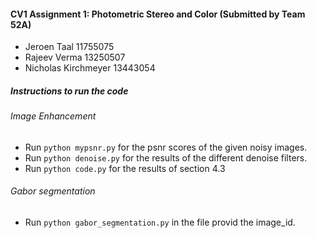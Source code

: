 #### CV1 Assignment 1: Photometric Stereo and Color (Submitted by Team 52A)
* Jeroen Taal 11755075
* Rajeev Verma 13250507
* Nicholas Kirchmeyer 13443054

##### Instructions to run the code
###### Image Enhancement
* Run `python mypsnr.py` for the psnr scores of the given noisy images.
* Run `python denoise.py` for the results of the different denoise filters.
* Run `python code.py` for the results of section 4.3
###### Gabor segmentation
* Run `python gabor_segmentation.py` in the file provid the image_id.
